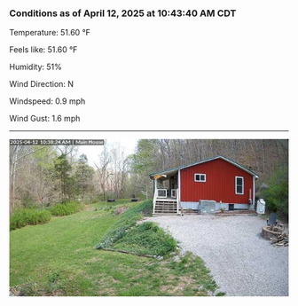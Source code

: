 ### Conditions as of April 12, 2025 at 10:43:40 AM CDT 

Temperature: 51.60 &deg;F

Feels like: 51.60 &deg;F

Humidity: 51%

Wind Direction: N

Windspeed: 0.9 mph

Wind Gust: 1.6 mph

---

<img src="./images/latest.jpeg"/>

